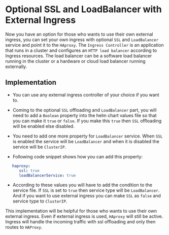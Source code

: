 # Optional SSL and LoadBalancer with External Ingress

Now you have an option for those who wants to use their own external ingress, you can set your own ingress with optional `SSL` and `LoadBalancer` service and point it to the `HAproxy`.
The `Ingress Controller` is an application that runs in a cluster and configures an `HTTP load balancer` according to Ingress resources. The load balancer can be a software load balancer running in the cluster or a hardware or cloud load balancer running externally. 

## Implementation
-    You can use any external ingress controller of your choice if you want to. 
  
-    Coming to the optional `SSL` offloading and `LoadBalancer` part, you will need to add a `Boolean` property into the helm chart values file so that you can make it `true` or `false`. If you make this `true` then `SSL` offloading will be enabled else disabled.
  
-    You need to add one more property for `LoadBalancer` service. When `SSL` is enabled the service will be `LoadBalancer` and when it is disabled the service will be `ClusterIP`.

-    Following code snippet shows how you can add this property:
```yaml  
   haproxy:
      ssl: true 
      loadBalancerService: true
```
-    According to these values you will have to add the condition to the service file. If `SSL` is set to `true` then service type will be `LoadBalancer`. And if you want to use external ingress you can make `SSL` as `false` and service type to `ClusterIP`.
  

This implementation will be helpful for those who wants to use their own external ingress.
Even if external ingress is used, `HAproxy` will still be active. Ingress will handle the incoming traffic with ssl offloading and only then routes to `HAProxy`.